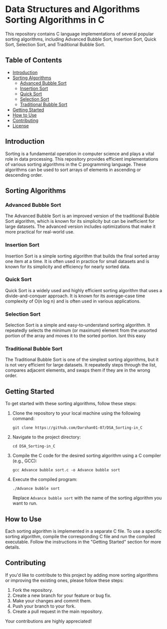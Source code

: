 # Data Structures and Algorithms Sorting Algorithms in C

This repository contains C language implementations of several popular sorting algorithms, including Advanced Bubble Sort, Insertion Sort, Quick Sort, Selection Sort, and Traditional Bubble Sort.

## Table of Contents

- [Introduction](#introduction)
- [Sorting Algorithms](#sorting-algorithms)
  - [Advanced Bubble Sort](#advanced-bubble-sort)
  - [Insertion Sort](#insertion-sort)
  - [Quick Sort](#quick-sort)
  - [Selection Sort](#selection-sort)
  - [Traditional Bubble Sort](#traditional-bubble-sort)
- [Getting Started](#getting-started)
- [How to Use](#how-to-use)
- [Contributing](#contributing)
- [License](#license)

## Introduction

Sorting is a fundamental operation in computer science and plays a vital role in data processing. This repository provides efficient implementations of various sorting algorithms in the C programming language. These algorithms can be used to sort arrays of elements in ascending or descending order.

## Sorting Algorithms

### Advanced Bubble Sort

The Advanced Bubble Sort is an improved version of the traditional Bubble Sort algorithm, which is known for its simplicity but can be inefficient for large datasets. The advanced version includes optimizations that make it more practical for real-world use.

### Insertion Sort

Insertion Sort is a simple sorting algorithm that builds the final sorted array one item at a time. It is often used in practice for small datasets and is known for its simplicity and efficiency for nearly sorted data.

### Quick Sort

Quick Sort is a widely used and highly efficient sorting algorithm that uses a divide-and-conquer approach. It is known for its average-case time complexity of O(n log n) and is often used in various applications.

### Selection Sort

Selection Sort is a simple and easy-to-understand sorting algorithm. It repeatedly selects the minimum (or maximum) element from the unsorted portion of the array and moves it to the sorted portion. Isnt this easy

### Traditional Bubble Sort

The Traditional Bubble Sort is one of the simplest sorting algorithms, but it is not very efficient for large datasets. It repeatedly steps through the list, compares adjacent elements, and swaps them if they are in the wrong order.

## Getting Started

To get started with these sorting algorithms, follow these steps:

1. Clone the repository to your local machine using the following command:

   ```shell
   git clone https://github.com/Darshan01-07/DSA_Sorting-in_C
   ```

2. Navigate to the project directory:

   ```shell
   cd DSA_Sorting-in_C
   ```

3. Compile the C code for the desired sorting algorithm using a C compiler (e.g., GCC):

   ```shell
   gcc Advance bubble sort.c -o Advance bubble sort
   ```

4. Execute the compiled program:

   ```shell
   ./Advance bubble sort
   ```

   Replace `Advance bubble sort` with the name of the sorting algorithm you want to run.

## How to Use

Each sorting algorithm is implemented in a separate C file. To use a specific sorting algorithm, compile the corresponding C file and run the compiled executable. Follow the instructions in the "Getting Started" section for more details.

## Contributing

If you'd like to contribute to this project by adding more sorting algorithms or improving the existing ones, please follow these steps:

1. Fork the repository.
2. Create a new branch for your feature or bug fix.
3. Make your changes and commit them.
4. Push your branch to your fork.
5. Create a pull request in the main repository.

Your contributions are highly appreciated!


